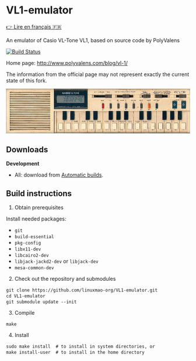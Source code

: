 # VL1-emulator

[:point_right: Lire en français :fr:](README.fr.md)

An emulator of Casio VL-Tone VL1, based on source code by PolyValens

[![Build Status](https://travis-ci.com/linuxmao-org/VL1-emulator.svg?branch=master)](https://travis-ci.com/linuxmao-org/VL1-emulator)

Home page: http://www.polyvalens.com/blog/vl-1/

The information from the official page may not represent exactly the current state of this fork.

![Casio VL-1](resources/images/casio_vl1_big.png)

## Downloads

**Development**

- All: download from [Automatic builds](https://github.com/linuxmao-org/VL1-emulator/releases/tag/automatic).

## Build instructions

1. Obtain prerequisites

Install needed packages:

- `git`
- `build-essential`
- `pkg-config`
- `libx11-dev`
- `libcairo2-dev`
- `libjack-jackd2-dev` or `libjack-dev`
- `mesa-common-dev`

2. Check out the repository and submodules

```
git clone https://github.com/linuxmao-org/VL1-emulator.git
cd VL1-emulator
git submodule update --init
```

3. Compile

```
make
```

4. Install

```
sudo make install  # to install in system directories, or
make install-user  # to install in the home directory
```
